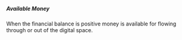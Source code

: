 ##### Available Money
When the financial balance is positive money is available for flowing through or out of the digital space. 